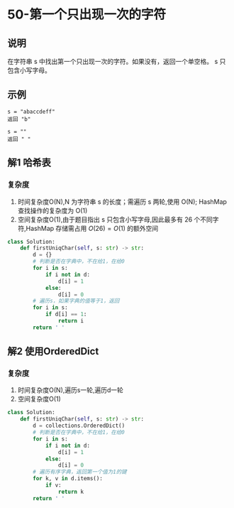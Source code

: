 # 50-第一个只出现一次的字符

## 说明
在字符串 s 中找出第一个只出现一次的字符。如果没有，返回一个单空格。 s 只包含小写字母。

## 示例
```
s = "abaccdeff"
返回 "b"

s = "" 
返回 " "
```

## 解1 哈希表

### 复杂度
1. 时间复杂度O(N),N 为字符串 s 的长度；需遍历 s 两轮,使用 O(N); HashMap 查找操作的复杂度为 O(1)
2. 空间复杂度O(1),由于题目指出 s 只包含小写字母,因此最多有 26 个不同字符,HashMap 存储需占用 $O(26)=O(1)$ 的额外空间

```python
class Solution:
    def firstUniqChar(self, s: str) -> str:
        d = {}
        # 判断是否在字典中，不在给1，在给0
        for i in s:
            if i not in d:
                d[i] = 1
            else:
                d[i] = 0
        # 遍历s，如果字典的值等于1，返回
        for i in s:
            if d[i] == 1:
                return i
        return ' '
```

## 解2 使用OrderedDict

### 复杂度
1. 时间复杂度O(N),遍历s一轮,遍历d一轮
2. 空间复杂度O(1)

```python
class Solution:
    def firstUniqChar(self, s: str) -> str:
        d = collections.OrderedDict()
        # 判断是否在字典中，不在给1，在给0
        for i in s:
            if i not in d:
                d[i] = 1
            else:
                d[i] = 0
        # 遍历有序字典，返回第一个值为1的键
        for k, v in d.items():
            if v:
                return k
        return ' '
```